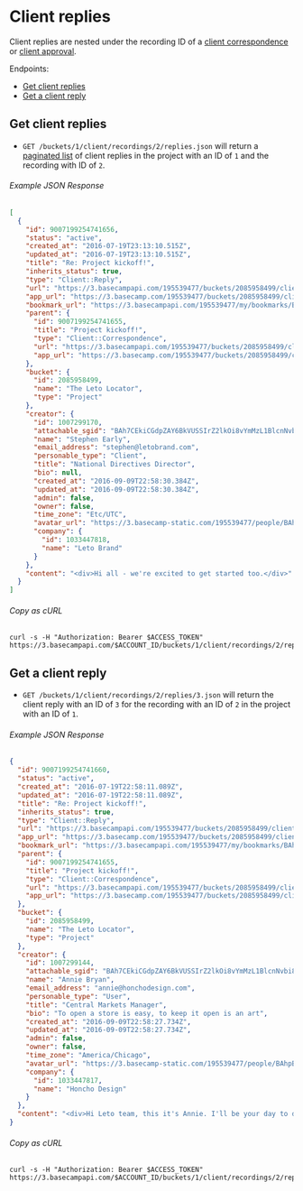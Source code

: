 Client replies
==============

Client replies are nested under the recording ID of a [client correspondence][correspondences] or [client approval][approvals].

Endpoints:

- [Get client replies](#get-client-replies)
- [Get a client reply](#get-a-client-reply)

Get client replies
------------------

* `GET /buckets/1/client/recordings/2/replies.json` will return a [paginated list][pagination] of client replies in the project with an ID of `1` and the recording with ID of `2`.

###### Example JSON Response
<!-- START GET /buckets/1/client/recordings/2/replies.json -->
```json
[
  {
    "id": 9007199254741656,
    "status": "active",
    "created_at": "2016-07-19T23:13:10.515Z",
    "updated_at": "2016-07-19T23:13:10.515Z",
    "title": "Re: Project kickoff!",
    "inherits_status": true,
    "type": "Client::Reply",
    "url": "https://3.basecampapi.com/195539477/buckets/2085958499/client/replies/9007199254741656.json",
    "app_url": "https://3.basecamp.com/195539477/buckets/2085958499/client/correspondences/9007199254741655#__recording_9007199254741656",
    "bookmark_url": "https://3.basecampapi.com/195539477/my/bookmarks/BAh7CEkiCGdpZAY6BkVUSSIuZ2lkOi8vYmMzL1JlY29yZGluZy8xMDY0MDkxMjcwP2V4cGlyZXNfaW4GOwBUSSIMcHVycG9zZQY7AFRJIg1yZWFkYWJsZQY7AFRJIg9leHBpcmVzX2F0BjsAVDA=--dbac34df24579b2b0a67afdee2a8d1f8c624b4e1.json",
    "parent": {
      "id": 9007199254741655,
      "title": "Project kickoff!",
      "type": "Client::Correspondence",
      "url": "https://3.basecampapi.com/195539477/buckets/2085958499/client/correspondences/9007199254741655.json",
      "app_url": "https://3.basecamp.com/195539477/buckets/2085958499/client/correspondences/9007199254741655"
    },
    "bucket": {
      "id": 2085958499,
      "name": "The Leto Locator",
      "type": "Project"
    },
    "creator": {
      "id": 1007299170,
      "attachable_sgid": "BAh7CEkiCGdpZAY6BkVUSSIrZ2lkOi8vYmMzL1BlcnNvbi8xMDA3Mjk5MTcwP2V4cGlyZXNfaW4GOwBUSSIMcHVycG9zZQY7AFRJIg9hdHRhY2hhYmxlBjsAVEkiD2V4cGlyZXNfYXQGOwBUMA==--c2668ff0d13534b0b05c2059e4307c7b2b8506de",
      "name": "Stephen Early",
      "email_address": "stephen@letobrand.com",
      "personable_type": "Client",
      "title": "National Directives Director",
      "bio": null,
      "created_at": "2016-09-09T22:58:30.384Z",
      "updated_at": "2016-09-09T22:58:30.384Z",
      "admin": false,
      "owner": false,
      "time_zone": "Etc/UTC",
      "avatar_url": "https://3.basecamp-static.com/195539477/people/BAhpBGIqCjw=--30a34b0522d7ba3484b8c4dcd65d9087a1baef0e/avatar-64-x4",
      "company": {
        "id": 1033447818,
        "name": "Leto Brand"
      }
    },
    "content": "<div>Hi all - we're excited to get started too.</div>"
  }
]
```
<!-- END GET /buckets/1/client/recordings/2/replies.json -->
###### Copy as cURL

``` shell
curl -s -H "Authorization: Bearer $ACCESS_TOKEN" https://3.basecampapi.com/$ACCOUNT_ID/buckets/1/client/recordings/2/replies.json
```

Get a client reply
------------------

* `GET /buckets/1/client/recordings/2/replies/3.json` will return the client reply with an ID of `3` for the recording with an ID of `2` in the project with an ID of `1`.

###### Example JSON Response
<!-- START GET /buckets/1/client/recordings/2/replies/3.json -->
```json
{
  "id": 9007199254741660,
  "status": "active",
  "created_at": "2016-07-19T22:58:11.089Z",
  "updated_at": "2016-07-19T22:58:11.089Z",
  "title": "Re: Project kickoff!",
  "inherits_status": true,
  "type": "Client::Reply",
  "url": "https://3.basecampapi.com/195539477/buckets/2085958499/client/replies/9007199254741660.json",
  "app_url": "https://3.basecamp.com/195539477/buckets/2085958499/client/correspondences/9007199254741655#__recording_9007199254741660",
  "bookmark_url": "https://3.basecampapi.com/195539477/my/bookmarks/BAh7CEkiCGdpZAY6BkVUSSIuZ2lkOi8vYmMzL1JlY29yZGluZy8xMDY0MDkxMjc0P2V4cGlyZXNfaW4GOwBUSSIMcHVycG9zZQY7AFRJIg1yZWFkYWJsZQY7AFRJIg9leHBpcmVzX2F0BjsAVDA=--9ba5e73e9afb793b197db3730ec802eea14232cc.json",
  "parent": {
    "id": 9007199254741655,
    "title": "Project kickoff!",
    "type": "Client::Correspondence",
    "url": "https://3.basecampapi.com/195539477/buckets/2085958499/client/correspondences/9007199254741655.json",
    "app_url": "https://3.basecamp.com/195539477/buckets/2085958499/client/correspondences/9007199254741655"
  },
  "bucket": {
    "id": 2085958499,
    "name": "The Leto Locator",
    "type": "Project"
  },
  "creator": {
    "id": 1007299144,
    "attachable_sgid": "BAh7CEkiCGdpZAY6BkVUSSIrZ2lkOi8vYmMzL1BlcnNvbi8xMDA3Mjk5MTQ0P2V4cGlyZXNfaW4GOwBUSSIMcHVycG9zZQY7AFRJIg9hdHRhY2hhYmxlBjsAVEkiD2V4cGlyZXNfYXQGOwBUMA==--2e34d7611a9fcaeb82342d015a671cf5e998c036",
    "name": "Annie Bryan",
    "email_address": "annie@honchodesign.com",
    "personable_type": "User",
    "title": "Central Markets Manager",
    "bio": "To open a store is easy, to keep it open is an art",
    "created_at": "2016-09-09T22:58:27.734Z",
    "updated_at": "2016-09-09T22:58:27.734Z",
    "admin": false,
    "owner": false,
    "time_zone": "America/Chicago",
    "avatar_url": "https://3.basecamp-static.com/195539477/people/BAhpBEgqCjw=--8266bb0507508f3d46050d57b65924d5e2a005f3/avatar-64-x4",
    "company": {
      "id": 1033447817,
      "name": "Honcho Design"
    }
  },
  "content": "<div>Hi Leto team, this it's Annie. I'll be your day to day contact for the project, so keep me on your speed dial (or speed email, perhaps more accurately!) Feel free to reach out to me with any questions at all, and I'll be posting up some outlines, timelines, etc. very shortly.</div>"
}
```
<!-- END GET /buckets/1/client/recordings/2/replies/3.json -->
###### Copy as cURL

``` shell
curl -s -H "Authorization: Bearer $ACCESS_TOKEN" https://3.basecampapi.com/$ACCOUNT_ID/buckets/1/client/recordings/2/replies/3.json
```

[pagination]: https://github.com/basecamp/bc3-api/blob/master/README.md#pagination
[correspondences]: https://github.com/basecamp/bc3-api/blob/master/sections/client_correspondences.md#client-correspondences
[approvals]: https://github.com/basecamp/bc3-api/blob/master/sections/client_approvals.md#client-approvals
